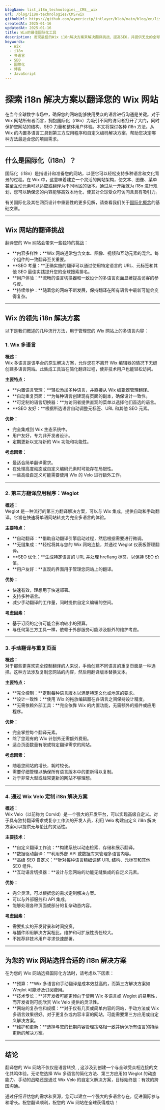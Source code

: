 ```yaml
---
blogName: list_i18n_technologies__CMS__wix
url: /blog/i18n-technologies/CMS/wix
githubUrl: https://github.com/aymericzip/intlayer/blob/main/blog/en/list_i18n_technologies/CMS/wix.md
createdAt: 2025-01-16
updatedAt: 2025-01-16
title: Wix的最佳国际化工具
description: 发现最佳的Wix i18n解决方案来解决翻译挑战、提高SEO，并提供无比的全球网络体验。
keywords:
  - Wix
  - i18n
  - 多语言
  - SEO
  - 国際化
  - 博客
  - JavaScript
---
```


# 探索 i18n 解决方案以翻译您的 Wix 网站

在当今全球数字市场中，确保您的网站能够使用受众的语言进行沟通是关键。对于 Wix 网站所有者而言，拥抱国际化（i18n）为吸引不同的访问者打开了大门，同时保护您网站的结构、SEO 力量和整体用户体验。本文将探讨各种 i18n 方法，从 Wix 的内置多语言工具到第三方应用程序和自定义编码解决方案，帮助您决定哪种方法最适合您的项目需求。

---

## 什么是国际化（i18n）？

国际化（i18n）是指设计和准备您的网站，以便它可以轻松支持多种语言和文化背景的过程。在 Wix 中，这意味着建立一个灵活的网站架构，使文本、图像、菜单甚至互动元素可以适应或翻译为不同地区的版本。通过从一开始就为 i18n 进行规划，您可以确保您的内容能够高效本地化，使其对全球受众可访问且具有吸引力。

有关国际化及其在网页设计中重要性的更多见解，请查看我们关于[国际化概念](https://github.com/aymericzip/intlayer/blob/main/docs/zh/concept_of_internationalization.md)的基础文章。

---

## Wix 网站的翻译挑战

翻译您的 Wix 网站会带来一些独特的挑战：

- **内容多样性：**Wix 网站通常包含文本、图像、视频和互动元素的混合。每个组件的一致翻译至关重要。
- **SEO 考量：**正确实施的翻译可以通过使用特定语言的 URL、元标签和其他 SEO 最佳实践提升您的全球搜索排名。
- **用户体验：**流畅的语言切换器和一致设计的多语言页面显著提高访客的参与度。
- **持续维护：**随着您的网站不断发展，保持翻译在所有语言中最新可能会变得复杂。

---

## Wix 的领先 i18n 解决方案

以下是我们概述的几种流行方法，用于管理您的 Wix 网站上的多语言内容：

### 1. Wix 多语言

**概述：**  
Wix 多语言是该平台的原生解决方案，允许您在不离开 Wix 编辑器的情况下无缝创建多语言网站。此集成工具旨在简化翻译过程，使非技术用户也能轻松访问。

**主要特点：**

- **内置语言管理：**轻松添加多种语言，并直接从 Wix 编辑器管理翻译。
- **自动重复页面：**为每种语言创建现有页面的副本，确保设计一致性。
- **可定制的语言切换器：**为访问者提供直观的菜单以选择他们首选的语言。
- **SEO 友好：**根据所选语言自动调整元标签、URL 和其他 SEO 元素。

**优势：**

- 完全集成到 Wix 生态系统中。
- 用户友好，专为非开发者设计。
- 定期更新以支持新的 Wix 功能和功能性。

**考虑因素：**

- 最适合简单翻译需求。
- 在处理高度动态或自定义编码元素时可能存在局限性。
- 一些高级自定义可能需要使用 Wix 的 Velo 进行额外工作。

---

### 2. 第三方翻译应用程序：Weglot

**概述：**  
Weglot 是一种流行的第三方翻译解决方案，可以与 Wix 集成，提供自动和手动翻译。它旨在快速将单语网站转变为完全多语言的体验。

**主要特点：**

- **自动翻译：**借助自动翻译引擎启动过程，然后根据需要进行微调。
- **无缝集成：**轻松将其与您的 Wix 网站连接，并通过 Weglot 仪表板管理翻译。
- **SEO 优化：**生成特定语言的 URL 并处理 hreflang 标签，以保持 SEO 价值。
- **用户友好：**直观的界面用于管理您网站上的翻译。

**优势：**

- 快速有效，理想用于快速部署。
- 支持多种语言。
- 减少手动翻译的工作量，同时提供自定义编辑的空间。

**考虑因素：**

- 基于订阅的定价可能会影响较小的预算。
- 与任何第三方工具一样，依赖于外部服务可能涉及额外的维护考虑。

---

### 3. 手动翻译与重复页面

**概述：**  
对于那些更喜欢完全控制翻译的人来说，手动创建不同语言的重复页面是一种选择。这种方法涉及复制您网站的内容，然后用翻译版本替换文本。

**主要特点：**

- **完全控制：**定制每种语言版本以满足特定文化或地区的要求。
- **设计一致性：**使用 Wix 的拖放编辑器在各语言之间保持设计精度。
- **无需依赖外部工具：**完全依靠 Wix 的内置功能，无需额外的插件或应用程序。

**优势：**

- 完全掌控每个翻译元素。
- 除了您现有的 Wix 计划外无需额外费用。
- 适合页面数量有限或特定翻译需求的网站。

**考虑因素：**

- 随着您网站的增长，耗时较长。
- 需要仔细管理以确保所有语言版本中的更新得以复制。
- 对于非常大型或经常更新的网站不够理想。

---

### 4. 通过 Wix Velo 定制 i18n 解决方案

**概述：**  
Wix Velo（以前称为 Corvid）是一个强大的开发平台，可以实现高级自定义。对于具有独特翻译需求或复杂工作流的开发人员，利用 Velo 构建自定义 i18n 解决方案可以提供无与伦比的灵活性。

**主要技术：**

- **自定义翻译工作流：**构建系统以动态检索、存储和展示翻译。
- **数据驱动翻译：**利用外部 API 或数据库来管理多语言内容。
- **高级 SEO 自定义：**针对每种语言精细调整 URL 结构、元标签和其他 SEO 组件。
- **互动语言切换器：**设计与您网站的功能无缝集成的自定义元素。

**优势：**

- 完全灵活，可以根据您的需求定制解决方案。
- 可以与外部服务和 API 集成。
- 能够处理各种页面或部分的复杂动态内容。

**考虑因素：**

- 需要扎实的开发背景和时间投资。
- 与插件即用解决方案相比，维护和可扩展性责任较大。
- 不推荐非技术用户寻求快速部署。

---

## 为您的 Wix 网站选择合适的 i18n 解决方案

在为您的 Wix 网站选择国际化方法时，请考虑以下因素：

- **预算：**Wix 多语言和手动翻译是成本效益高的，而第三方解决方案如 Weglot 可能涉及订阅费用。
- **技术专长：**非开发者可能更倾向于使用 Wix 多语言或 Weglot 的易用性，而开发者则可能欣赏 Wix Velo 提供的灵活性。
- **网站的复杂性和规模：**对于仅有几页或简单内容的网站，手动方法或 Wix 多语言效果很好。对于更复杂或内容丰富的网站，可能需要第三方应用或自定义解决方案。
- **维护和更新：**选择与您的长期内容管理策略相一致并确保所有语言的持续更新的解决方案。

---

## 结论

翻译您的 Wix 网站不仅仅是语言转换, , 这涉及到创建一个与全球受众相连接的文化共鸣体验。无论您选择 Wix 多语言的简化方法、第三方应用如 Weglot 的动态能力、手动的战略还是通过 Wix Velo 的自定义解决方案，目标始终是：有效的跨国沟通。

通过仔细评估您的需求和资源，您可以建立一个强大的多语言存在，促进国际参与和增长。祝您翻译顺利，祝您的 Wix 网站在全球获得成功！

